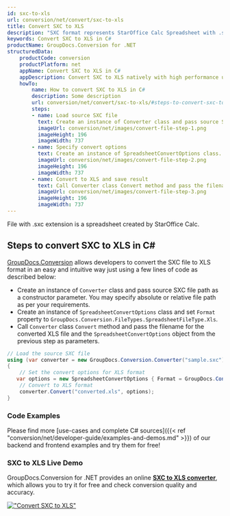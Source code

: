 ```yaml
---
id: sxc-to-xls
url: conversion/net/convert/sxc-to-xls
title: Convert SXC to XLS
description: "SXC format represents StarOffice Calc Spreadsheet with .sxc extension. Learn how to convert SXC to XLS file programmatically in C# language using GroupDocs.Conversion for .NET library."
keywords: Convert SXC to XLS in C#
productName: GroupDocs.Conversion for .NET
structuredData:
    productCode: conversion
    productPlatform: net
    appName: Convert SXC to XLS in C#
    appDescription: Convert SXC to XLS natively with high performance using C# language and server side GroupDocs.Conversion for .NET APIs, without the use of any software like Microsoft or Open Office.
    howTo:
        name: How to convert SXC to XLS in C# 
        description: Some description
        url: conversion/net/convert/sxc-to-xls/#steps-to-convert-sxc-to-xls-in-c
        steps:
        - name: Load source SXC file 
          text: Create an instance of Converter class and pass source SXC file path as a constructor parameter. You may specify absolute or relative file path as per your requirements. 
          imageUrl: conversion/net/images/convert-file-step-1.png
          imageHeight: 196
          imageWidth: 737
        - name: Specify convert options 
          text: Create an instance of SpreadsheetConvertOptions class.
          imageUrl: conversion/net/images/convert-file-step-2.png
          imageHeight: 196
          imageWidth: 737
        - name: Convert to XLS and save result 
          text: Call Converter class Convert method and pass the filename for the converted HTML file and the SpreadsheetConvertOptions object from the previous step as parameters.
          imageUrl: conversion/net/images/convert-file-step-3.png
          imageHeight: 196
          imageWidth: 737
---
```


File with .sxc extension is a spreadsheet created by StarOffice Calc.

## Steps to convert SXC to XLS in C#

[GroupDocs.Conversion](https://products.groupdocs.com/conversion/net) allows developers to convert the SXC file to XLS format in an easy and intuitive way just using a few lines of code as described below:

* Create an instance of `Converter` class and pass source SXC file path as a constructor parameter. You may specify absolute or relative file path as per your requirements. 
* Create an instance of `SpreadsheetConvertOptions` class and set `Format` property to `GroupDocs.Conversion.FileTypes.SpreadsheetFileType.Xls`.
* Call `Converter` class `Convert` method and pass the filename for the converted XLS file and the `SpreadsheetConvertOptions` object from the previous step as parameters.

```csharp
// Load the source SXC file
using (var converter = new GroupDocs.Conversion.Converter("sample.sxc"))
{
    // Set the convert options for XLS format
   var options = new SpreadsheetConvertOptions { Format = GroupDocs.Conversion.FileTypes.SpreadsheetFileType.Xls };
    // Convert to XLS format
    converter.Convert("converted.xls", options);
}
```

### Code Examples

Please find more [use-cases and complete C# sources]({{< ref "conversion/net/developer-guide/examples-and-demos.md" >}}) of our backend and frontend examples and try them for free!

### SXC to XLS Live Demo

GroupDocs.Conversion for .NET provides an online [**SXC to XLS converter**](https://products.groupdocs.app/conversion/sxc-to-xls), which allows you to try it for free and check conversion quality and accuracy.

[!["Convert SXC to XLS"](conversion/net/images/convert-to-xls/convert-sxc-to-xls.png)](https://products.groupdocs.app/conversion/sxc-to-xls)